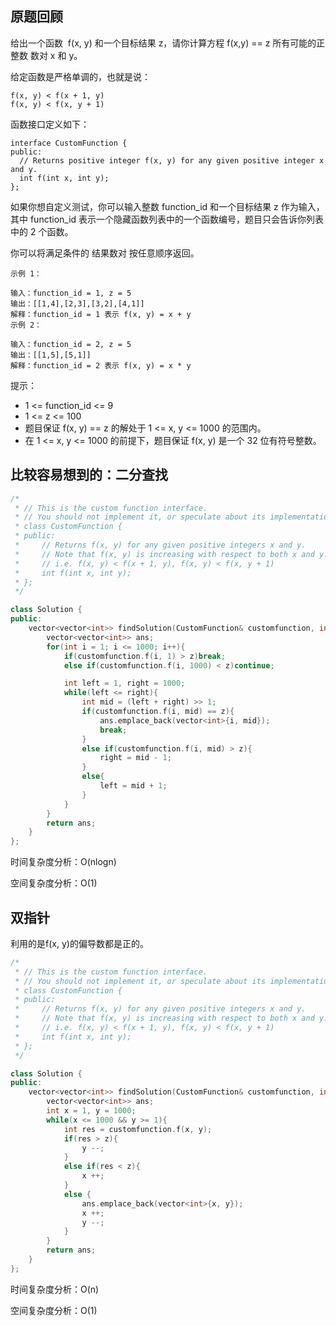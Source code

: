 ## 原题回顾
给出一个函数  f(x, y) 和一个目标结果 z，请你计算方程 f(x,y) == z 所有可能的正整数 数对 x 和 y。

给定函数是严格单调的，也就是说：

```
f(x, y) < f(x + 1, y)
f(x, y) < f(x, y + 1)
```
函数接口定义如下：

```
interface CustomFunction {
public:
  // Returns positive integer f(x, y) for any given positive integer x and y.
  int f(int x, int y);
};
```
如果你想自定义测试，你可以输入整数 function_id 和一个目标结果 z 作为输入，其中 function_id 表示一个隐藏函数列表中的一个函数编号，题目只会告诉你列表中的 2 个函数。  

你可以将满足条件的 结果数对 按任意顺序返回。

```
示例 1：

输入：function_id = 1, z = 5
输出：[[1,4],[2,3],[3,2],[4,1]]
解释：function_id = 1 表示 f(x, y) = x + y
示例 2：

输入：function_id = 2, z = 5
输出：[[1,5],[5,1]]
解释：function_id = 2 表示 f(x, y) = x * y
```

提示：

- 1 <= function_id <= 9
- 1 <= z <= 100
- 题目保证 f(x, y) == z 的解处于 1 <= x, y <= 1000 的范围内。
- 在 1 <= x, y <= 1000 的前提下，题目保证 f(x, y) 是一个 32 位有符号整数。


## 比较容易想到的：二分查找

```cpp
/*
 * // This is the custom function interface.
 * // You should not implement it, or speculate about its implementation
 * class CustomFunction {
 * public:
 *     // Returns f(x, y) for any given positive integers x and y.
 *     // Note that f(x, y) is increasing with respect to both x and y.
 *     // i.e. f(x, y) < f(x + 1, y), f(x, y) < f(x, y + 1)
 *     int f(int x, int y);
 * };
 */

class Solution {
public:
    vector<vector<int>> findSolution(CustomFunction& customfunction, int z) {
        vector<vector<int>> ans;
        for(int i = 1; i <= 1000; i++){
            if(customfunction.f(i, 1) > z)break;
            else if(customfunction.f(i, 1000) < z)continue;

            int left = 1, right = 1000;
            while(left <= right){
                int mid = (left + right) >> 1;
                if(customfunction.f(i, mid) == z){
                    ans.emplace_back(vector<int>{i, mid});
                    break;
                }
                else if(customfunction.f(i, mid) > z){
                    right = mid - 1;
                }
                else{
                    left = mid + 1;
                }
            }
        }
        return ans;
    }
};
```

时间复杂度分析：O(nlogn)

空间复杂度分析：O(1)

## 双指针
利用的是f(x, y)的偏导数都是正的。
```cpp
/*
 * // This is the custom function interface.
 * // You should not implement it, or speculate about its implementation
 * class CustomFunction {
 * public:
 *     // Returns f(x, y) for any given positive integers x and y.
 *     // Note that f(x, y) is increasing with respect to both x and y.
 *     // i.e. f(x, y) < f(x + 1, y), f(x, y) < f(x, y + 1)
 *     int f(int x, int y);
 * };
 */

class Solution {
public:
    vector<vector<int>> findSolution(CustomFunction& customfunction, int z) {
        vector<vector<int>> ans;
        int x = 1, y = 1000;
        while(x <= 1000 && y >= 1){
            int res = customfunction.f(x, y);
            if(res > z){
                y --;
            }
            else if(res < z){
                x ++;
            }
            else {
                ans.emplace_back(vector<int>{x, y});
                x ++;
                y --;
            }
        }
        return ans;
    }
};
```

时间复杂度分析：O(n)

空间复杂度分析：O(1)

